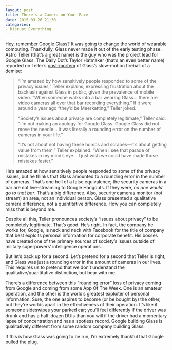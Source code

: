 ```yaml
---
layout: post
title: There’s a Camera on Your Face
date: 2015-03-26 21:30
categories: 
- Disrupt Everything
---
```


Hey, remember Google Glass? It was going to change the world of wearable computing. Thankfully, Glass never made it out of the early testing phase. Astro Teller (that’s a great name) is the guy who was the project lead for Google Glass. The Daily Dot’s Taylor Hatmaker (that’s an even better name) reported on Teller’s [post-mortem](http://www.dailydot.com/technology/google-glass-failure-astro-teller/) of Glass’s slow-motion fireball of a demise:

> “I’m amazed by how sensitively people responded to some of the privacy issues,” Teller explains, expressing frustration about the backlash against Glass in public, given the prevalence of mobile video. “When someone walks into a bar wearing Glass… there are video cameras all over that bar recording everything.” If it were around a year ago “they’d be Meerkatting,” Teller joked.
>
> “Society’s issues about privacy are completely legitimate,” Teller said. “I’m not making an apology for Google Glass. Google Glass did not move the needle… it was literally a rounding error on the number of cameras in your life.”
>
> “It’s not about not having these bumps and scrapes—it’s about getting value from them,” Teller explained. “When I see that parade of mistakes in my mind’s eye… I just wish we could have made those mistakes faster.”

He’s amazed at how sensitively people responded to some of the privacy issues, but he thinks that Glass amounted to a rounding error in the number of cameras. That’s one hell of a false equivalence; the security cameras in a bar are not live-streaming to Google Hangouts. If they were, *no one would go to that bar*. That’s a big difference. Also, security cameras  monitor (not stream) an area, not an individual person. Glass presented a qualitative camera difference, not a quantitative difference. How you can completely miss that is beyond me.

Despite all this, Teller pronounces society’s “issues about privacy” to be completely legitimate. That’s good. He’s right. In fact, the company he works for, Google, is neck and neck with Facebook for the title of company that best exploits personal information for corporate benefit. His bosses have created one of the primary sources of society’s issues outside of military superpowers’ intelligence operations.

But let’s back up for a second. Let’s pretend for a second that Teller is right, and Glass was just a rounding error in the amount of cameras in our lives. This requires us to pretend that we don’t understand the qualitative/quantitative distinction, but bear with me. 

There’s a difference between this “rounding error” loss of privacy coming from Google and coming from some App Of The Week. One is an amateur operation, and the other is the world’s greatest exploiter of personal information. Sure, the one aspires to become (or be bought by) the other, but they’re worlds apart in the effectiveness of their operation. It’s like if someone sideswipes your parked car; you’ll feel differently if the driver was drunk and has a half-dozen DUIs than you will if the driver had a momentary lapse of concentration and has a spotless record. Google building Glass is qualitatively different from some random company building Glass.

If this is how Glass was going to be run, I’m extremely thankful that Google pulled the plug.